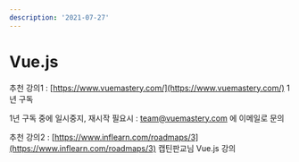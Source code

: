 ```yaml
---
description: '2021-07-27'
---
```


# Vue.js

추천 강의1 : [https://www.vuemastery.com/](https://www.vuemastery.com/) 1년 구독 

1년 구독 중에 일시중지, 재시작 필요시 : [team@vuemastery.com](mailto:team@vuemastery.com) 에 이메일로 문의  



추천 강의2 : [https://www.inflearn.com/roadmaps/3](https://www.inflearn.com/roadmaps/3) 캡틴판교님 Vue.js 강의 



 

